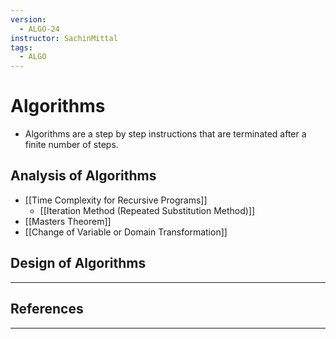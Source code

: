 ```yaml
---
version:
  - ALGO-24
instructor: SachinMittal
tags:
  - ALGO
---
```

# Algorithms
- Algorithms are a step by step instructions that are terminated after a finite number of steps.

## Analysis of Algorithms
- [[Time Complexity for Recursive Programs]]
	- [[Iteration Method (Repeated Substitution Method)]]
- [[Masters Theorem]]
- [[Change of Variable or Domain Transformation]]

## Design of Algorithms



---

## References


---
